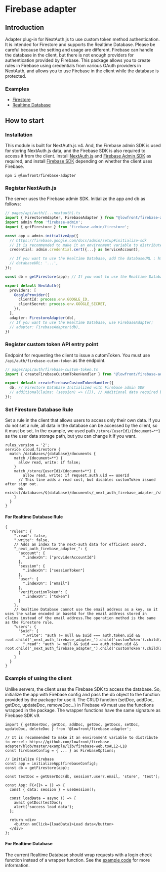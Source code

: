 # Firebase adapter

## Introduction

Adapter plug-in for NextAuth.js to use custom token method authentication. It is intended for Firestore and supports the Realtime Database. Please be careful because the setting and usage are different. Firebase can handle the database in the client, but there is not enough providers for authentication provided by Firebase. This package allows you to create rules in Firebase using credentials from various OAuth providers in NextAuth, and allows you to use Firebase in the client while the database is protected. 

### Examples
- [Firestore](https://github.com/lowfront/firebase-adapter/tree/master/examples/firestore)
- [Realtime Database](https://github.com/lowfront/firebase-adapter/tree/master/examples/firebase)

## How to start

### Installation
This module is built for NextAuth.js v4. And, the Firebase admin SDK is used for storing NextAuth.js data, and the Firebase SDK is also required to access it from the client. Install [NextAuth.js](https://www.npmjs.com/package/next-auth) and [Firebase Admin SDK](https://www.npmjs.com/package/firebase-admin) as required, and install [Firebase SDK](https://www.npmjs.com/package/firebase) depending on whether the client uses Firebase.

```
npm i @lowfront/firebase-adapter
```

### Register NextAuth.js
The server uses the Firebase admin SDK. Initialize the app and db as follows:
```ts
// pages/api/auth/[...nextauth].ts
import { FirestoreAdapter, FirebaseAdapter } from "@lowfront/firebase-adapter";
import admin from 'firebase-admin';
import { getFirestore } from 'firebase-admin/firestore';

const app = admin.initializeApp({
  // https://firebase.google.com/docs/admin/setup#initialize-sdk
  // It is recommended to make it an environment variable to distribute to vercel: https://github.com/lowfront/firebase-adapter/blob/master/example/lib/firebase-server.ts#L9-L18
  credential: admin.credential.cert({...} as ServiceAccount),

  // If you want to use the Realtime Database, add the databaseURL : https://firebase.google.com/docs/admin/setup#initialize-sdk
  // databaseURL: '...',
});

const db = getFirestore(app); // If you want to use the Realtime Database, use getDatabase(app);

export default NextAuth({
  providers: [
    GoogleProvider({
      clientId: process.env.GOOGLE_ID,
      clientSecret: process.env.GOOGLE_SECRET,
    }),
  ],
  adapter: FirestoreAdapter(db),
  // If you want to use the Realtime Database, use FirebaseAdapter;
  // adapter: FirebaseAdapter(db),
})
```

### Register custom token API entry point
Endpoint for requesting the client to issue a cutomToken. You must use `/api/auth/firebase-cutom-token` as the endpoint.
```ts
// pages/api/auth/firebase-custom-token.ts
import { createFirebaseCustomTokenHandler } from "@lowfront/firebase-adapter";

export default createFirebaseCustomTokenHandler({
  db, // Firestore Database Initialized with Firebase admin SDK
  // additionalClaims: (session) => ({}), // Additional data required by the database rule can be inserted : https://firebase.google.com/docs/auth/admin/create-custom-tokens#sign_in_using_custom_tokens_on_clients
});
```

### Set Firestore Database Rule
Set a rule in the client that allows users to access only their own data. If you do not set a rule, all data in the database can be accessed by the client, so it must be set. In the example, we used path `/store/{userId}/{document=**}` as the user data storage path, but you can change it if you want.
```
rules_version = '2';
service cloud.firestore {
  match /databases/{database}/documents {
    match /{document=**} {
      allow read, write: if false;
    }
    match /store/{userId}/{document=**} {
    	allow read, write: if request.auth.uid == userId 
      // This line adds a read cost, but disables customToken issued after sign out.
      && exists(/databases/$(database)/documents/_next_auth_firebase_adapter_/store/customToken/$(request.auth.token.sessionToken));
    }
  }
}
```

#### For Realtime Database Rule
```
{
  "rules": {
    ".read": false,
    ".write": false,
    // Adds an index to the next-auth data for efficient search.
    "_next_auth_firebase_adapter_": {
      "account": {
        ".indexOn": ["providerAccountId"]
      },
      "session": {
        ".indexOn": ["sessionToken"]
      },
      "user": {
        ".indexOn": ["email"]
      },
      "verificationToken": {
        ".indexOn": ["token"]
      }
    },
    // Realtime Database cannot use the email address as a key, so it uses the value encoded in base64 for the email address stored in claims instead of the email address.The operation method is the same as the Firestore rule.
    "users": {
      "$uid": {
        ".write": "auth != null && $uid === auth.token.uid && root.child('_next_auth_firebase_adapter_').child('customToken').child(auth.token.sessionToken).exists()",
        ".read": "auth != null && $uid === auth.token.uid && root.child('_next_auth_firebase_adapter_').child('customToken').child(auth.token.sessionToken).exists()"
      }
    }
  }
}
```

### Example of using the client
Unlike servers, the client uses the Firebase SDK to access the database. So, initialize the app with Firebase config and pass the db object to the function provided by the package for use it. The CRUD function (setDoc, addDoc, getDoc, updateDoc, removeDoc...) in Firebase v9 must use the functions wrapped in the package. The wrapper functions have the same signature as Firebase SDK v9.
```tsx
import { getUserDoc, getDoc, addDoc, getDoc, getDocs, setDoc, updateDoc, deleteDoc } from '@lowfront/firebase-adapter';

// It is recommended to make it an environment variable to distribute to vercel: https://github.com/lowfront/firebase-adapter/blob/master/example/lib/firebase-web.ts#L12-L18
const firebaseConfig = { ... } as FirebaseOptions; 

// Initialize Firebase
const app = initializeApp(firebaseConfig);
const db = getFirestore(app);

const testDoc = getUserDoc(db, session?.user?.email, 'store', 'test');

const App: FC<{}> = () => {
  const { data: session } = useSession();

  const loadData = async () => {
    await getDoc(testDoc);
    alert('success load data');
  };

  return <div>
    <button onClick={loadData}>Load data</button>
  </div>
};
```

#### For Realtime Database

The current Realtime Database should wrap requests with a login check function instead of a wrapper function. See the [example code](https://github.com/lowfront/firebase-adapter/blob/master/examples/firebase/pages/index.tsx) for more information.
